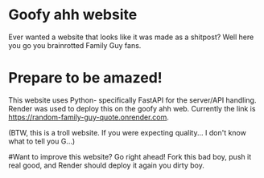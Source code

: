 # Goofy ahh website

Ever wanted a website that looks like it was made as a shitpost? Well here you go you brainrotted Family Guy fans.

# Prepare to be amazed!

This website uses Python- specifically FastAPI for the server/API handling. Render was used to deploy this on the goofy ahh web. Currently the link is https://random-family-guy-quote.onrender.com.

(BTW, this is a troll website. If you were expecting quality... I don't know what to tell you G...)

#Want to improve this website? Go right ahead! Fork this bad boy, push it real good, and Render should deploy it again you dirty boy.
